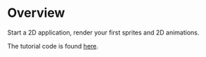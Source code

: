 # Overview
Start a 2D application, render your first sprites and 2D animations.

The tutorial code is found [here](https://github.com/khanonjs/khanon.js-tutorials/tree/main/02-starting-2d-animation).

